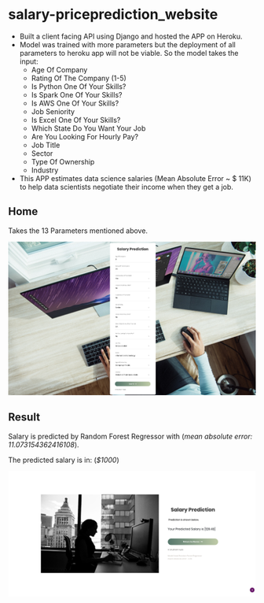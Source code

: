 # salary-priceprediction_website
* Built a client facing API using Django and hosted the APP on Heroku.
* Model was trained with more parameters but the deployment of all parameters to heroku app will not be viable. So the model takes the input:
    * Age Of Company
    * Rating Of The Company (1-5)
    * Is Python One Of Your Skills?
    * Is Spark One Of Your Skills?
    * Is AWS One Of Your Skills?
    * Job Seniority
    * Is Excel One Of Your Skills?
    * Which State Do You Want Your Job
    * Are You Looking For Hourly Pay?
    * Job Title
    * Sector
    * Type Of Ownership
    * Industry
* This APP estimates data science salaries (Mean Absolute Error ~ $ 11K) to help data scientists negotiate their income when they get a job.

## Home
Takes the 13 Parameters mentioned above.

<span style="display:block;text-align:center">![](images/home_page.png)</span>

## Result
Salary is predicted by Random Forest Regressor with (_mean absolute error: 11.073154362416108_).

The predicted salary is in: (_$1000_)

<span style="display:block;text-align:center">![](images/result.png)</span>

